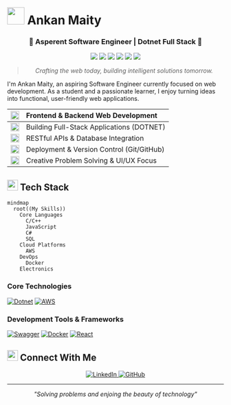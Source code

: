 # <img src="https://raw.githubusercontent.com/Tarikul-Islam-Anik/Animated-Fluent-Emojis/master/Emojis/People%20with%20professions/Man%20Technologist%20Light%20Skin%20Tone.png" width="40" height="40"> Ankan Maity

<div align="center">
  <h3>🌟 Asperent Software Engineer | Dotnet Full Stack 🌟</h3>
</div>

<div align="center">
  <img src="https://img.shields.io/badge/.Net-Devloper-blue?style=for-the-badge" />
  <img src="https://img.shields.io/badge/FullStack-Web_Devloper-red?style=for-the-badge" />
  <img src="https://img.shields.io/badge/IOT-Solutions-green?style=for-the-badge" />
  <img src="https://img.shields.io/badge/Cloud-Solutions-cyan?style=for-the-badge" />
  <img src="https://img.shields.io/badge/CAD-Customization_Automation-pink?style=for-the-badge" />
  <img src="https://img.shields.io/badge/AI-Agent-orange?style=for-the-badge" />
</div>

<div align="center"> <blockquote> <i>Crafting the web today, building intelligent solutions tomorrow.</i> </blockquote> </div>
I'm Ankan Maity, an aspiring Software Engineer currently focused on web development. As a student and a passionate learner, I enjoy turning ideas into functional, user-friendly web applications.

| <img src="https://cdn.jsdelivr.net/gh/jdecked/twemoji@latest/assets/svg/1f310.svg" width="20"> | Frontend & Backend Web Development        |
| :----------------------------------------------------------------------: | :---------------------------------------- |
| <img src="https://cdn.jsdelivr.net/gh/jdecked/twemoji@latest/assets/svg/1f4ca.svg" width="20"> | Building Full-Stack Applications (DOTNET)   |
| <img src="https://cdn.jsdelivr.net/gh/jdecked/twemoji@latest/assets/svg/1f501.svg" width="20"> | RESTful APIs & Database Integration       |
| <img src="https://cdn.jsdelivr.net/gh/jdecked/twemoji@latest/assets/svg/1f527.svg" width="20"> | Deployment & Version Control (Git/GitHub) |
| <img src="https://cdn.jsdelivr.net/gh/jdecked/twemoji@latest/assets/svg/1f4a1.svg" width="20"> | Creative Problem Solving & UI/UX Focus    |



## <img src="https://raw.githubusercontent.com/Tarikul-Islam-Anik/Animated-Fluent-Emojis/master/Emojis/Objects/Hammer%20and%20Wrench.png" width="25" height="25"> Tech Stack

```mermaid
mindmap
  root((My Skills))
    Core Languages
      C/C++
      JavaScript
      C#
      SQL
    Cloud Platforms
      AWS
    DevOps
      Docker
    Electronics
```

### Core Technologies

[![Dotnet](https://img.shields.io/badge/Cs-Expert-3776AB?style=flat-square&logo=sharp)](https://www.python.org/)
[![AWS](https://img.shields.io/badge/AWS-Expert-4285F4?style=flat-square&logo=amazon)](https://cloud.google.com/)

### Development Tools & Frameworks

[![Swagger](https://img.shields.io/badge/Swagger-Intermedite-2496ED?style=flat-square&logo=swagger)](https://swagger.io/)
[![Docker](https://img.shields.io/badge/Docker-Intermedite-2496ED?style=flat-square&logo=docker)](https://www.docker.com/)
[![React](https://img.shields.io/badge/React-Intermediate-326CE5?style=flat-square&logo=react)](https://kubernetes.io/)

<!-- ## <img src="https://raw.githubusercontent.com/Tarikul-Islam-Anik/Animated-Fluent-Emojis/master/Emojis/Objects/Sparkles.png" width="25" height="25"> Featured Projects & Resources

<table>
  <tr>
    <td align="center"><img src="https://raw.githubusercontent.com/Tarikul-Islam-Anik/Animated-Fluent-Emojis/master/Emojis/Objects/Books.png" width="40"></td>
    <td><b>Project Portfolio:</b></td>
    <td><a href="https://jovian.ai/yash-kavaiya">View on Jovian</a></td>
  </tr>
  <tr>
    <td align="center"><img src="https://raw.githubusercontent.com/Tarikul-Islam-Anik/Animated-Fluent-Emojis/master/Emojis/Objects/Writing%20Hand.png" width="40"></td>
    <td><b>Technical Writing:</b></td>
    <td><a href="https://medium.com/@yash.kavaiya3">Medium Blog</a></td>
  </tr>
  <tr>
    <td align="center"><img src="https://raw.githubusercontent.com/Tarikul-Islam-Anik/Animated-Fluent-Emojis/master/Emojis/Hand%20gestures/Handshake.png" width="40"></td>
    <td><b>GenAI Community:</b></td>
    <td><a href="https://discord.gg/cvHXS4b5">Join Discord</a></td>
  </tr>
  <tr>
    <td align="center"><img src="https://raw.githubusercontent.com/Tarikul-Islam-Anik/Animated-Fluent-Emojis/master/Emojis/Objects/Graduation%20Cap.png" width="40"></td>
    <td><b>AI Learning Resources:</b></td>
    <td><a href="https://linktr.ee/yashkavaiya">Linktree</a></td>
  </tr>
</table> -->

<!-- ### 🌟 Highlighted Repositories

| Repository                                                         | Description                                                |
| ------------------------------------------------------------------ | ---------------------------------------------------------- |
| [GenAI-Learning](https://github.com/Yash-Kavaiya/GenAI-Learning)   | Curated collection of GenAI learning resources and courses |
| [GenAI-Projects](https://github.com/Yash-Kavaiya/GenAI-Projects)   | Practical generative AI project implementations            |
| [CampusX-courses](https://github.com/Yash-Kavaiya/CampusX-courses) | Free courses and tutorials for AI learning                 | -->

<!-- ## <img src="https://raw.githubusercontent.com/Tarikul-Islam-Anik/Animated-Fluent-Emojis/master/Emojis/Objects/Chart%20Increasing.png" width="25" height="25"> GitHub Statistics

<div align="center">
  
[![GitHub Stats](https://github-readme-stats.vercel.app/api?username=Yash-Kavaiya&show_icons=true&hide=&count_private=true&title_color=444e59&text_color=3382ed&icon_color=ef4444&bg_color=ffffff&hide_border=true&show_icons=true)](https://github.com/Yash-Kavaiya)

[![GitHub Streak](https://github-readme-streak-stats.herokuapp.com/?user=Yash-Kavaiya&stroke=3382ed&background=ffffff&ring=444e59&fire=444e59&currStreakNum=3382ed&currStreakLabel=444e59&sideNums=3382ed&sideLabels=3382ed&dates=3382ed&hide_border=true)](https://github.com/Yash-Kavaiya)

[![Top Languages](https://github-readme-stats.vercel.app/api/top-langs/?username=Yash-Kavaiya&langs_count=6&title_color=444e59&text_color=3382ed&icon_color=ef4444&bg_color=ffffff&hide_border=true&layout=compact)](https://github.com/Yash-Kavaiya)

</div> -->

<!-- ## <img src="https://raw.githubusercontent.com/Tarikul-Islam-Anik/Animated-Fluent-Emojis/master/Emojis/Objects/Beating%20Heart.png" width="25" height="25"> Support My Work

<div align="center">
  
[![Buy Me A Coffee](https://img.shields.io/badge/Buy_Me_A_Coffee-Support-FFDD00?style=for-the-badge&logo=buy-me-a-coffee&logoColor=black)](https://www.buymeacoffee.com/yashkavaiye)
[![Ko-fi](https://img.shields.io/badge/Ko--fi-Support-FF5E5B?style=for-the-badge&logo=ko-fi&logoColor=white)](https://www.ko-fi.com/yashkavaiya)

</div> -->

## <img src="https://raw.githubusercontent.com/Tarikul-Islam-Anik/Animated-Fluent-Emojis/master/Emojis/Objects/Link.png" width="25" height="25"> Connect With Me

<div align="center">
  <a href="www.linkedin.com/in/ankan-maity-a1b44927a" target="_blank">
    <img src="https://img.shields.io/badge/LinkedIn-0077B5?style=for-the-badge&logo=linkedin&logoColor=white" alt="LinkedIn"/>
  </a>
  <a href="https://github.com/Ankan5960/" target="_blank">
    <img src="https://img.shields.io/badge/GitHub-100000?style=for-the-badge&logo=github&logoColor=white" alt="GitHub"/>
  </a>
  <!-- <a href="https://medium.com/@yash.kavaiya3" target="_blank">
    <img src="https://img.shields.io/badge/Medium-12100E?style=for-the-badge&logo=medium&logoColor=white" alt="Medium"/>
  </a> -->
</div>

---

<p align="center">
  <i>"Solving problems and enjoing the beauty of technology"</i>
</p>
